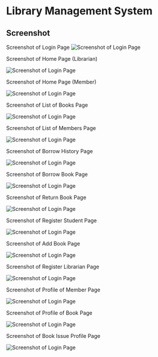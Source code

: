 # Library Management System
## Screenshot
Screenshot of Login Page
![Screenshot of Login Page](Screenshots/Login_Page.png)

Screenshot of Home Page (Librarian)

![Screenshot of Login Page](Screenshots/Home_page.PNG)

Screenshot of Home Page (Member)

![Screenshot of Login Page](Screenshots/Login_Page.png)

Screenshot of List of Books Page

![Screenshot of Login Page](Screenshots/Book_list.PNG)

Screenshot of List of Members Page

![Screenshot of Login Page](Screenshots/Member_list.PNG)

Screenshot of Borrow History Page

![Screenshot of Login Page](Screenshots/Borrow_history.PNG)

Screenshot of Borrow Book Page

![Screenshot of Login Page](Screenshots/Borrow_book.PNG)

Screenshot of Return Book Page

![Screenshot of Login Page](Screenshots/Return_book.PNG)

Screenshot of Register Student Page

![Screenshot of Login Page](Screenshots/Register_member.PNG)

Screenshot of Add Book Page

![Screenshot of Login Page](Screenshots/Add_book.PNG)

Screenshot of Register Librarian Page

![Screenshot of Login Page](Screenshots/Register_librarian.PNG)

Screenshot of Profile of Member Page

![Screenshot of Login Page](Screenshots/MemberProfile.png)

Screenshot of Profile of Book Page

![Screenshot of Login Page](Screenshots/BookProfile.png)

Screenshot of Book Issue Profile Page

![Screenshot of Login Page](Screenshots/OrderProfile.png)

